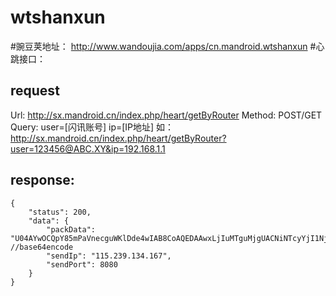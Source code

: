 # wtshanxun
#豌豆荚地址：
http://www.wandoujia.com/apps/cn.mandroid.wtshanxun
#心跳接口：
## request
Url: http://sx.mandroid.cn/index.php/heart/getByRouter
Method: POST/GET
Query:
  user=[闪讯账号]
  ip=[IP地址]
如：http://sx.mandroid.cn/index.php/heart/getByRouter?user=123456@ABC.XY&ip=192.168.1.1
## response:
    {
    	"status": 200,
    	"data": {
    		"packData": "U04AYwOCQpY85mPaVnecguWKlDde4wIAB8CoAQEDAAwxLjIuMTguMjgUACNiNTcyYjI1NjEwODA4ZGE1N2QyY2Y0YWEyMGViZmE2ORIAB1br6zcBABAxMjM0NTZAQUJDLlhZ",  //base64encode
    		"sendIp": "115.239.134.167",
    		"sendPort": 8080
    	}
    }
